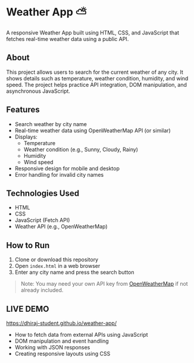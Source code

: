 # Weather App ⛅

A responsive Weather App built using HTML, CSS, and JavaScript that fetches real-time weather data using a public API.

## About

This project allows users to search for the current weather of any city. It shows details such as temperature, weather condition, humidity, and wind speed. The project helps practice API integration, DOM manipulation, and asynchronous JavaScript.

## Features

- Search weather by city name  
- Real-time weather data using OpenWeatherMap API (or similar)  
- Displays:
  - Temperature
  - Weather condition (e.g., Sunny, Cloudy, Rainy)
  - Humidity
  - Wind speed  
- Responsive design for mobile and desktop  
- Error handling for invalid city names  

## Technologies Used

- HTML  
- CSS  
- JavaScript (Fetch API)  
- Weather API (e.g., OpenWeatherMap)

## How to Run

1. Clone or download this repository  
2. Open `index.html` in a web browser  
3. Enter any city name and press the search button  

> Note: You may need your own API key from [OpenWeatherMap](https://openweathermap.org/) if not already included.

## LIVE DEMO
https://dhiraj-student.github.io/weather-app/

- How to fetch data from external APIs using JavaScript  
- DOM manipulation and event handling  
- Working with JSON responses  
- Creating responsive layouts using CSS  

